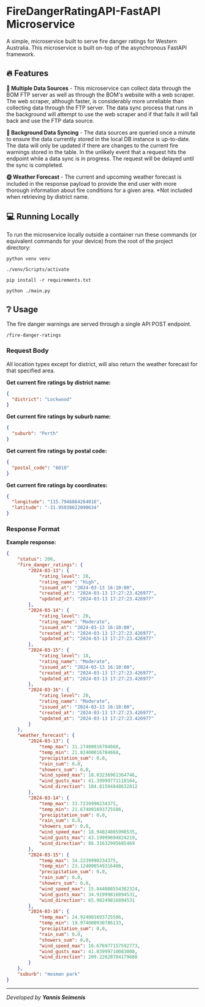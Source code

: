 # FireDangerRatingAPI-FastAPI Microservice

A simple, microservice built to serve fire danger ratings for Western Australia. This microservice is built
on-top of the asynchronous FastAPI framework.

## 🔥 Features

**💾 Multiple Data Sources** - This microservice can collect data through the BOM FTP server as well as through
the BOM's website with a web scraper. The web scraper, although faster, is considerably more unreliable than
collecting data through the FTP server. The data sync process that runs in the background will attempt to use
the web scraper and if that fails it will fall back and use the FTP data source.

**🔁 Background Data Syncing** - The data sources are queried once a minute to ensure the data currently stored
in the local DB instance is up-to-date. The data will only be updated if there are changes to the current fire
warnings stored in the table. In the unlikely event that a request hits the endpoint while a data sync is in progress.
The request will be delayed until the sync is completed.

**🌞 Weather Forecast** - The current and upcoming weather forecast is included in the response payload to provide
the end user with more thorough information about fire conditions for a given area. *Not included when retrieving
by district name.

## 💻 Running Locally

To run the microservice locally outside a container run these commands (or equivalent commands for your device) from
the root of the project directory:

```
python venv venv
```

```
./venv/Scripts/activate
```

```
pip install -r requirements.txt
```

```
python ./main.py
```


## ❔ Usage

The fire danger warnings are served through a single API POST endpoint.

`/fire-danger-ratings`

### Request Body

All location types except for district, will also return the weather forecast for that specified area.

**Get current fire ratings by district name:**
```json
{
  "district": "Lockwood"
}
```

**Get current fire ratings by suburb name:**
```json
{
  "suburb": "Perth"
}
```

**Get current fire ratings by postal code:**
```json
{
  "postal_code": "6010"
}
```

**Get current fire ratings by coordinates:**
```json
{
  "longitude": "115.7946864264016",
  "latitude": "-31.95038022090634"
}
```

### Response Format

**Example response:**
```json
{
    "status": 200,
    "fire_danger_ratings": {
        "2024-03-13": {
            "rating_level": 28,
            "rating_name": "High",
            "issued_at": "2024-03-13 16:10:00",
            "created_at": "2024-03-13 17:27:23.426977",
            "updated_at": "2024-03-13 17:27:23.426977"
        },
        "2024-03-14": {
            "rating_level": 20,
            "rating_name": "Moderate",
            "issued_at": "2024-03-13 16:10:00",
            "created_at": "2024-03-13 17:27:23.426977",
            "updated_at": "2024-03-13 17:27:23.426977"
        },
        "2024-03-15": {
            "rating_level": 18,
            "rating_name": "Moderate",
            "issued_at": "2024-03-13 16:10:00",
            "created_at": "2024-03-13 17:27:23.426977",
            "updated_at": "2024-03-13 17:27:23.426977"
        },
        "2024-03-16": {
            "rating_level": 20,
            "rating_name": "Moderate",
            "issued_at": "2024-03-13 16:10:00",
            "created_at": "2024-03-13 17:27:23.426977",
            "updated_at": "2024-03-13 17:27:23.426977"
        }
    },
    "weather_forecast": {
        "2024-03-13": {
            "temp_max": 31.27400016784668,
            "temp_min": 21.02400016784668,
            "precipitation_sum": 0.0,
            "rain_sum": 0.0,
            "showers_sum": 0.0,
            "wind_speed_max": 18.03236961364746,
            "wind_gusts_max": 41.39999771118164,
            "wind_direction": 104.81594848632812
        },
        "2024-03-14": {
            "temp_max": 33.7239990234375,
            "temp_min": 21.674001693725586,
            "precipitation_sum": 0.0,
            "rain_sum": 0.0,
            "showers_sum": 0.0,
            "wind_speed_max": 18.94024085998535,
            "wind_gusts_max": 43.19999694824219,
            "wind_direction": 86.31632995605469
        },
        "2024-03-15": {
            "temp_max": 34.2239990234375,
            "temp_min": 23.124000549316406,
            "precipitation_sum": 0.0,
            "rain_sum": 0.0,
            "showers_sum": 0.0,
            "wind_speed_max": 15.844088554382324,
            "wind_gusts_max": 34.91999816894531,
            "wind_direction": 65.98249816894531
        },
        "2024-03-16": {
            "temp_max": 24.924001693725586,
            "temp_min": 19.974000930786133,
            "precipitation_sum": 0.0,
            "rain_sum": 0.0,
            "showers_sum": 0.0,
            "wind_speed_max": 16.676977157592773,
            "wind_gusts_max": 41.03999710083008,
            "wind_direction": 209.22628784179688
        }
    },
    "suburb": "mosman park"
}
```

---

_Developed by **Yannis Seimenis**_ 












